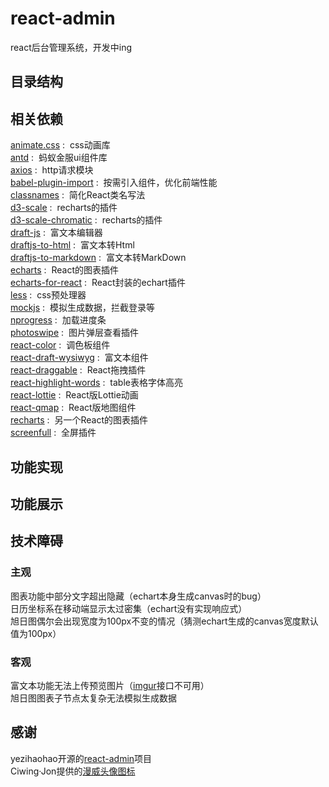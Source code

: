 # react-admin
react后台管理系统，开发中ing

## 目录结构  
## 相关依赖
[animate.css](https://github.com/daneden/animate.css) : &nbsp;css动画库  
[antd](https://ant.design/index-cn) : &nbsp;蚂蚁金服ui组件库  
[axios](https://github.com/axios/axios) : &nbsp;http请求模块  
[babel-plugin-import](https://github.com/ant-design/babel-plugin-import) : &nbsp;按需引入组件，优化前端性能  
[classnames](https://github.com/JedWatson/classnames) : &nbsp;简化React类名写法  
[d3-scale](https://github.com/d3/d3-scale) : &nbsp;recharts的插件    
[d3-scale-chromatic](https://github.com/d3/d3-scale-chromatic) : &nbsp;recharts的插件      
[draft-js](https://github.com/facebook/draft-js) : &nbsp;富文本编辑器    
[draftjs-to-html](https://github.com/jpuri/draftjs-to-html) : &nbsp;富文本转Html      
[draftjs-to-markdown](https://github.com/jpuri/draftjs-to-markdown) : &nbsp;富文本转MarkDown     
[echarts](https://github.com/apache/incubator-echarts) : &nbsp;React的图表插件       
[echarts-for-react](https://github.com/hustcc/echarts-for-react) : &nbsp;React封装的echart插件       
[less](https://github.com/less/less.js) : &nbsp;css预处理器       
[mockjs](http://mockjs.com/) : &nbsp;模拟生成数据，拦截登录等  
[nprogress](https://github.com/rstacruz/nprogress) : &nbsp;加载进度条    
[photoswipe](https://github.com/dimsemenov/photoswipe) : &nbsp;图片弹层查看插件  
[react-color](https://github.com/casesandberg/react-color) : &nbsp;调色板组件   
[react-draft-wysiwyg](https://github.com/jpuri/react-draft-wysiwyg) : &nbsp;富文本组件   
[react-draggable](https://github.com/mzabriskie/react-draggable) : &nbsp;React拖拽插件     
[react-highlight-words](https://github.com/bvaughn/react-highlight-words) : &nbsp;table表格字体高亮    
[react-lottie](https://github.com/chenqingspring/react-lottie) : &nbsp;React版Lottie动画  
[react-qmap](https://github.com/yezihaohao/react-qmap) : &nbsp;React版地图组件  
[recharts](https://github.com/recharts/recharts) : &nbsp;另一个React的图表插件  
[screenfull](https://github.com/sindresorhus/screenfull.js/) : &nbsp;全屏插件  

## 功能实现 

## 功能展示 

## 技术障碍
### 主观
图表功能中部分文字超出隐藏（echart本身生成canvas时的bug）    
日历坐标系在移动端显示太过密集（echart没有实现响应式）   
旭日图偶尔会出现宽度为100px不变的情况（猜测echart生成的canvas宽度默认值为100px）
### 客观
富文本功能无法上传预览图片（[imgur](https://api.imgur.com/3/image)接口不可用）  
旭日图图表子节点太复杂无法模拟生成数据 
## 感谢
yezihaohao开源的[react-admin](https://github.com/yezihaohao/react-admin)项目  
Ciwing·Jon提供的[漫威头像图标](https://www.iconfont.cn/collections/detail?cid=15515)